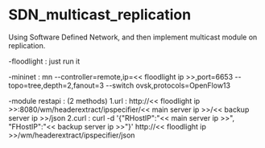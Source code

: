# SDN_multicast_replication
Using Software Defined Network, and then implement multicast module on replication.

-floodlight :
  just run it

-mininet :
  mn --controller=remote,ip=<< floodlight ip >>,port=6653 --topo=tree,depth=2,fanout=3 --switch ovsk,protocols=OpenFlow13
  
-module restapi : (2 methods)
  1.url :
    http://<< floodlight ip >>:8080/wm/headerextract/ipspecifier/<< main server ip >>/<< backup server ip >>/json
  2.curl :
    curl -d '{"RHostIP":"<< main server ip >>", "FHostIP":"<< backup server ip >>"}' http://<< floodlight ip >>/wm/headerextract/ipspecifier/json
